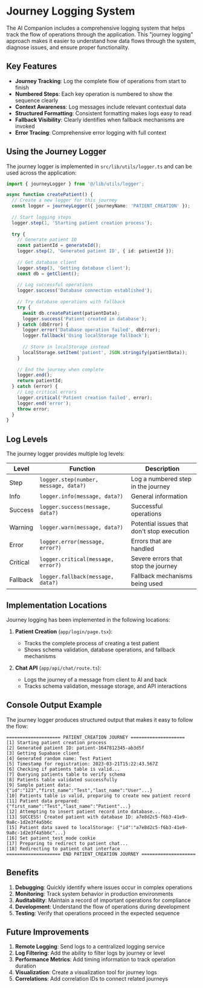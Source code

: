 # Journey Logging System

The AI Companion includes a comprehensive logging system that helps track the flow of operations through the application. This "journey logging" approach makes it easier to understand how data flows through the system, diagnose issues, and ensure proper functionality.

## Key Features

- **Journey Tracking**: Log the complete flow of operations from start to finish
- **Numbered Steps**: Each key operation is numbered to show the sequence clearly
- **Context Awareness**: Log messages include relevant contextual data
- **Structured Formatting**: Consistent formatting makes logs easy to read
- **Fallback Visibility**: Clearly identifies when fallback mechanisms are invoked
- **Error Tracing**: Comprehensive error logging with full context

## Using the Journey Logger

The journey logger is implemented in `src/lib/utils/logger.ts` and can be used across the application:

```typescript
import { journeyLogger } from '@/lib/utils/logger';

async function createPatient() {
  // Create a new logger for this journey
  const logger = journeyLogger({ journeyName: 'PATIENT_CREATION' });
  
  // Start logging steps
  logger.step(1, 'Starting patient creation process');
  
  try {
    // Generate patient ID
    const patientId = generateId();
    logger.step(2, 'Generated patient ID', { id: patientId });
    
    // Get database client
    logger.step(3, 'Getting database client');
    const db = getClient();
    
    // Log successful operations
    logger.success('Database connection established');
    
    // Try database operations with fallback
    try {
      await db.createPatient(patientData);
      logger.success('Patient created in database');
    } catch (dbError) {
      logger.error('Database operation failed', dbError);
      logger.fallback('Using localStorage fallback');
      
      // Store in localStorage instead
      localStorage.setItem('patient', JSON.stringify(patientData));
    }
    
    // End the journey when complete
    logger.end();
    return patientId;
  } catch (error) {
    // Log critical errors
    logger.critical('Patient creation failed', error);
    logger.end('error');
    throw error;
  }
}
```

## Log Levels

The journey logger provides multiple log levels:

| Level | Function | Description |
|-------|----------|-------------|
| Step | `logger.step(number, message, data?)` | Log a numbered step in the journey |
| Info | `logger.info(message, data?)` | General information |
| Success | `logger.success(message, data?)` | Successful operations |
| Warning | `logger.warn(message, data?)` | Potential issues that don't stop execution |
| Error | `logger.error(message, error?)` | Errors that are handled |
| Critical | `logger.critical(message, error?)` | Severe errors that stop the journey |
| Fallback | `logger.fallback(message, data?)` | Fallback mechanisms being used |

## Implementation Locations

Journey logging has been implemented in the following locations:

1. **Patient Creation** (`app/login/page.tsx`): 
   - Tracks the complete process of creating a test patient
   - Shows schema validation, database operations, and fallback mechanisms

2. **Chat API** (`app/api/chat/route.ts`):
   - Logs the journey of a message from client to AI and back
   - Tracks schema validation, message storage, and API interactions

## Console Output Example

The journey logger produces structured output that makes it easy to follow the flow:

```
==================== PATIENT_CREATION JOURNEY ====================
[1] Starting patient creation process
[2] Generated patient ID: patient-1647812345-ab3d5f
[3] Getting Supabase client
[4] Generated random name: Test Patient
[5] Timestamp for registration: 2023-03-21T15:22:43.567Z
[6] Checking if patients table is valid...
[7] Querying patients table to verify schema
[8] Patients table validated successfully
[9] Sample patient data: {"id":"123","first_name":"Test","last_name":"User"...}
[10] Patients table is valid, preparing to create new patient record
[11] Patient data prepared: {"first_name":"Test","last_name":"Patient"...}
[12] Attempting to insert patient record into database...
[13] SUCCESS! Created patient with database ID: a7e8d2c5-f6b3-41e9-9a8c-1d2e3f4a5b6c
[15] Patient data saved to localStorage: {"id":"a7e8d2c5-f6b3-41e9-9a8c-1d2e3f4a5b6c"...}
[16] Set patient_test_mode cookie
[17] Preparing to redirect to patient chat...
[18] Redirecting to patient chat interface
==================== END PATIENT_CREATION JOURNEY ====================
```

## Benefits

1. **Debugging**: Quickly identify where issues occur in complex operations
2. **Monitoring**: Track system behavior in production environments
3. **Auditability**: Maintain a record of important operations for compliance
4. **Development**: Understand the flow of operations during development
5. **Testing**: Verify that operations proceed in the expected sequence

## Future Improvements

1. **Remote Logging**: Send logs to a centralized logging service
2. **Log Filtering**: Add the ability to filter logs by journey or level
3. **Performance Metrics**: Add timing information to track operation duration
4. **Visualization**: Create a visualization tool for journey logs
5. **Correlations**: Add correlation IDs to connect related journeys 